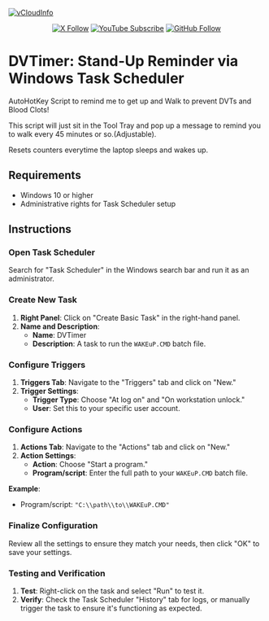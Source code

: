 <a href="https://www.vcloudinfo.com" title="vCloudInfo"><noscript><img alt="vCloudInfo" src="https://www.vcloudinfo.com/wp-content/uploads/2019/01/vCloud@4x.png" data-retina="https://www.vcloudinfo.com/wp-content/uploads/2019/01/vCloud@4x.png"/></a>
<div align="center">
	
[![X Follow](https://img.shields.io/static/v1?label=talk&message=3k&color=blue&logo=twitter&style=for-the-badge)](https://x.com/ccostan)
[![YouTube Subscribe](https://img.shields.io/youtube/channel/subscribers/UC301G8JJFzY0BZ_0lshpKpQ?label=VIEW&logo=Youtube&logoColor=%23DF5D44&style=for-the-badge)](https://www.youtube.com/vCloudInfo?sub_confirmation=1)
[![GitHub Follow](https://img.shields.io/github/stars/CCOSTAN/Home-AssistantConfig?label=Code&amp;logo=Github&amp;style=for-the-badge)](https://github.com/CCOSTAN)
	
</div>

# DVTimer: Stand-Up Reminder via Windows Task Scheduler
AutoHotKey Script to remind me to get up and Walk to prevent DVTs and Blood Clots!

This script will just sit in the Tool Tray and pop up a message to remind you to walk every 45 minutes or so.(Adjustable).

Resets counters everytime the laptop sleeps and wakes up.

## Requirements

- Windows 10 or higher
- Administrative rights for Task Scheduler setup

## Instructions

### Open Task Scheduler

Search for "Task Scheduler" in the Windows search bar and run it as an administrator.

### Create New Task

1. **Right Panel**: Click on "Create Basic Task" in the right-hand panel.
2. **Name and Description**: 
    - **Name**: DVTimer
    - **Description**: A task to run the `WAKEuP.CMD` batch file.

### Configure Triggers

1. **Triggers Tab**: Navigate to the "Triggers" tab and click on "New."
2. **Trigger Settings**: 
    - **Trigger Type**: Choose "At log on" and "On workstation unlock."
    - **User**: Set this to your specific user account.

### Configure Actions

1. **Actions Tab**: Navigate to the "Actions" tab and click on "New."
2. **Action Settings**: 
    - **Action**: Choose "Start a program."
    - **Program/script**: Enter the full path to your `WAKEuP.CMD` batch file.

**Example**: 
- Program/script: `"C:\\path\\to\\WAKEuP.CMD"`

### Finalize Configuration

Review all the settings to ensure they match your needs, then click "OK" to save your settings.

### Testing and Verification

1. **Test**: Right-click on the task and select "Run" to test it.
2. **Verify**: Check the Task Scheduler "History" tab for logs, or manually trigger the task to ensure it's functioning as expected.


